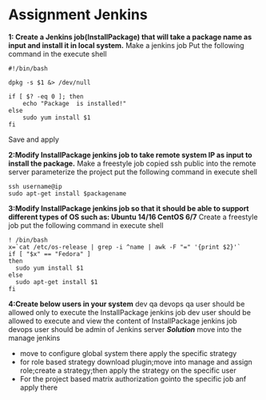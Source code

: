 # Assignment Jenkins

**1: Create a Jenkins job(InstallPackage) that will take a package name as input and install it in local system.**
Make a jenkins job
Put the following command in the execute shell
```
#!/bin/bash

dpkg -s $1 &> /dev/null

if [ $? -eq 0 ]; then
    echo "Package  is installed!"
else
    sudo yum install $1
fi
```
Save and apply

**2:Modify InstallPackage jenkins job to take remote system IP as input to install the package.**
Make a freestyle job
copied ssh public into the remote server
parameterize the project
put the following command in execute shell
```
ssh username@ip
sudo apt-get install $packagename
```
**3:Modify InstallPackage jenkins job so that it should be able to support different types of OS such as:
Ubuntu 14/16
CentOS 6/7**
Create a freestyle job
put the following command in execute shell
```
! /bin/bash
x=`cat /etc/os-release | grep -i ^name | awk -F "=" '{print $2}'`
if [ "$x" == "Fedora" ]
then
  sudo yum install $1
else
  sudo apt-get install $1
fi
```
**4:Create below users in your system**
        dev
        qa
        devops
    qa user should be allowed only to execute the InstallPackage jenkins job
    dev user should be allowed to execute and view the content of InstallPackage jenkins job
  devops user should be admin of Jenkins server
***Solution***
move into the manage jenkins
- move to configure global system there apply the specific strategy
- for role based strategy download plugin;move into manage and assign role;create a strategy;then apply the strategy
on the specific user
- For the project based matrix authorization gointo the specific job anf apply there

